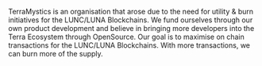 TerraMystics is an organisation that arose due to the need for utility & burn initiatives for the LUNC/LUNA Blockchains. We fund ourselves through our own product development and believe in bringing more developers into the Terra Ecosystem through OpenSource. Our goal is to maximise on chain transactions for the LUNC/LUNA Blockchains. With more transactions, we can burn more of the supply. 

